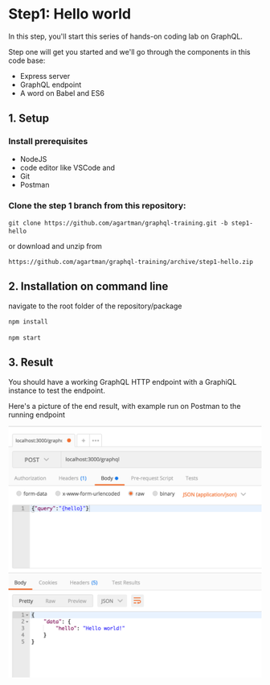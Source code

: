 # Step1: Hello world

In this step, you'll start this series of hands-on coding lab on GraphQL.

Step one will get you started and we'll go through the components in this code base:

* Express server
* GraphQL endpoint
* A word on Babel and ES6

## 1. Setup

### Install prerequisites

* NodeJS
* code editor like VSCode and
* Git
* Postman

### Clone the step 1 branch from this repository:

```
git clone https://github.com/agartman/graphql-training.git -b step1-hello
```

or download and unzip from

```
https://github.com/agartman/graphql-training/archive/step1-hello.zip
```

## 2. Installation on command line

navigate to the root folder of the repository/package

```
npm install

npm start
```

## 3. Result

You should have a working GraphQL HTTP endpoint with a GraphiQL instance to test the endpoint.

Here's a picture of the end result, with example run on Postman to the running endpoint

![IMAGE ALT TEXT HERE](/docs/pic1.png)
